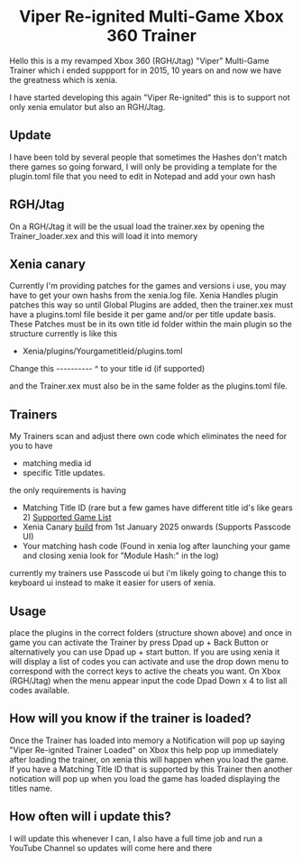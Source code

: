 <h1 align="center">Viper Re-ignited Multi-Game Xbox 360 Trainer</h1>

Hello this is a my revamped Xbox 360 (RGH/Jtag) "Viper" Multi-Game Trainer which i ended suppport for in 2015, 10 years on and now we have the greatness which is xenia. 

I have started developing this again "Viper Re-ignited" this is to support not only xenia emulator but also an RGH/Jtag.
## Update

I have been told by several people that sometimes the Hashes don't match there games so going forward, I will only be providing a template for the plugin.toml file that you need to edit in Notepad and add your own hash

## RGH/Jtag

On a RGH/Jtag it will be the usual load the trainer.xex by opening the Trainer_loader.xex and this will load it into memory

## Xenia canary
Currently I'm providing patches for the games and versions i use, you may have to get your own hashs from the xenia.log file.
Xenia Handles plugin patches this way so until Global Plugins are added, then the trainer.xex must have a plugins.toml file beside it per game and/or per title update basis. These Patches must be in its own title id folder within the main plugin so the structure currently is like this 

* Xenia/plugins/Yourgametitleid/plugins.toml

Change this ---------- ^ to your title id (if supported)

and the Trainer.xex must also be in the same folder as the plugins.toml file.


## Trainers

My Trainers scan and adjust there own code which eliminates the need for you to have 
* matching media id
* specific Title updates. 

the only requirements is having  

* Matching Title ID (rare but a few games have different title id's like gears 2) [Supported Game List](https://github.com/Tiger-Fury/Xenia-Canary-Game-Plugins/blob/main/Supported%20Games.txt)
* Xenia Canary [build](https://github.com/xenia-canary/xenia-canary/releases) from 1st January 2025 onwards (Supports Passcode UI)
* Your matching hash code (Found in xenia log after launching your game and closing xenia look for "Module Hash:" in the log)

currently my trainers use Passcode ui but i'm likely going to change this to keyboard ui instead to make it easier for users of xenia.

## Usage

place the plugins in the correct folders (structure shown above) and once in game you can activate the Trainer by press Dpad up + Back Button or alternatively you can use Dpad up + start button. 
If you are using xenia it will display a list of codes you can activate and use the drop down menu to correspond with the correct keys to active the cheats you want. On Xbox (RGH/Jtag) when the menu appear input the code Dpad Down x 4 to list all codes available.

## How will you know if the trainer is loaded?

Once the Trainer has loaded into memory a Notification will pop up saying "Viper Re-ignited Trainer Loaded" on Xbox this help pop up immediately after loading the trainer, on xenia this will happen when you load the game. If you have a Matching Title ID that is supported by this Trainer then another notication will pop up when you load the game has loaded displaying the titles name.

## How often will i update this?

I will update this whenever I can, I also have a full time job and run a YouTube Channel so updates will come here and there
